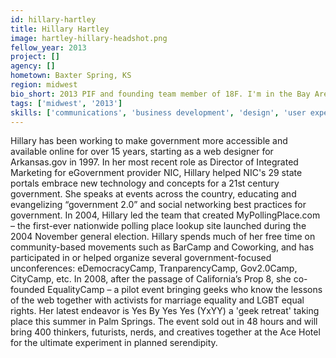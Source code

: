 ```yaml
---
id: hillary-hartley
title: Hillary Hartley
image: hartley-hillary-headshot.png
fellow_year: 2013
project: []
agency: []
hometown: Baxter Spring, KS
region: midwest
bio_short: 2013 PIF and founding team member of 18F. I'm in the Bay Area raising two boys with my lovely wife. Proud Smith alum with Jayhawk blood.
tags: ['midwest', '2013']
skills: ['communications', 'business development', 'design', 'user experience']
---
```


Hillary has been working to make government more accessible and available online for over 15 years, starting as a web designer for Arkansas.gov in 1997.  In her most recent role as Director of Integrated Marketing for eGovernment provider NIC, Hillary helped NIC's 29 state portals embrace new technology and concepts for a 21st century government.  She speaks at events across the country, educating and evangelizing “government 2.0” and social networking best practices for government.  In 2004, Hillary led the team that created MyPollingPlace.com – the first-ever nationwide polling place lookup site launched during the 2004 November general election.  Hillary spends much of her free time on community-based movements such as BarCamp and Coworking, and has participated in or helped organize several government-focused unconferences: eDemocracyCamp, TranparencyCamp, Gov2.0Camp, CityCamp, etc.  In 2008, after the passage of California’s Prop 8, she co-founded EqualityCamp – a pilot event bringing geeks who know the lessons of the web together with activists for marriage equality and LGBT equal rights.  Her latest endeavor is Yes By Yes Yes (YxYY) a 'geek retreat' taking place this summer in Palm Springs.  The event sold out in 48 hours and will bring 400 thinkers, futurists, nerds, and creatives together at the Ace Hotel for the ultimate experiment in planned serendipity.
